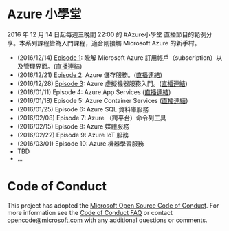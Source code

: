 # Azure 小學堂

2016 年 12 月 14 日起每週三晚間 22:00 的 #Azure小學堂 直播節目的範例分享。本系列課程皆為入門課程，適合剛接觸 Microsoft Azure 的新手村。

  * (2016/12/14) [Episode 1](ep1/README.md): 瞭解 Microsoft Azure 訂用帳戶（subscription）以及管理界面。([直播連結](https://www.facebook.com/msdn.taiwan/videos/1238798819491619/))
  * (2016/12/21) [Episode 2](ep2/README.md): Azure 儲存服務。([直播連結](https://www.facebook.com/msdn.taiwan/videos/1247469825291185/))
  * (2016/12/28) [Episode 3](ep3/README.md): Azure 虛擬機器服務入門。([直播連結](https://www.facebook.com/msdn.taiwan/videos/1256693277702173/))
  * (2016/01/11) Episode 4: Azure App Services ([直播連結](https://www.facebook.com/msdn.taiwan/videos/1267238623314305/))
  * (2016/01/18) Episode 5: Azure Container Services ([直播連結](https://www.facebook.com/msdn.taiwan/videos/1273642796007221/))
  * (2016/01/25) Episode 6: Azure SQL 資料庫服務
  * (2016/02/08) Episode 7: Azure （跨平台）命令列工具
  * (2016/02/15) Episode 8: Azure 媒體服務
  * (2016/02/22) Episode 9: Azure IoT 服務
  * (2016/03/01) Episode 10: Azure 機器學習服務
  * TBD
  * ...

# Code of Conduct
This project has adopted the [Microsoft Open Source Code of Conduct](https://opensource.microsoft.com/codeofconduct/). For more information see the [Code of Conduct FAQ](https://opensource.microsoft.com/codeofconduct/faq/) or contact [opencode@microsoft.com](mailto:opencode@microsoft.com) with any additional questions or comments.
